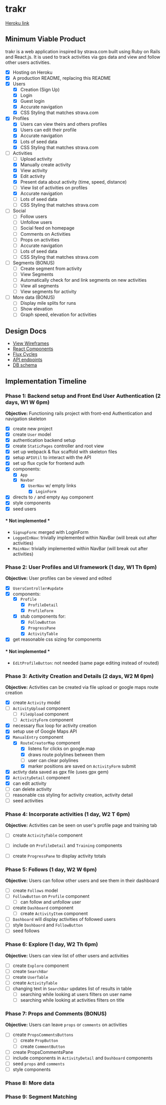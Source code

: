 # trakr

[Heroku link][heroku]

[heroku]: http://trakr.herokuapp.com

## Minimum Viable Product

trakr is a web application inspired by strava.com built using Ruby on Rails and React.js. It is used to track activities via gps data and view and follow other users activities.

- [x] Hosting on Heroku
- [x] A production README, replacing this README
- [x] Users
  - [x] Creation (Sign Up)
  - [x] Login
  - [x] Guest login
  - [x] Accurate navigation
  - [x] CSS Styling that matches strava.com
- [x] Profiles
  - [x] Users can view theirs and others profiles
  - [x] Users can edit their profile
  - [x] Accurate navigation
  - [x] Lots of seed data
  - [x] CSS Styling that matches strava.com
- [ ] Activities
  - [ ] Upload activity
  - [x] Manually create activity
  - [x] View activity
  - [x] Edit activity
  - [x] Present data about activity (time, speed, distance)
  - [ ] View list of activities on profiles
  - [x] Accurate navigation
  - [ ] Lots of seed data
  - [ ] CSS Styling that matches strava.com
- [ ] Social
  - [ ] Follow users
  - [ ] Unfollow users
  - [ ] Social feed on homepage
  - [ ] Comments on Activities
  - [ ] Props on activities
  - [ ] Accurate navigation
  - [ ] Lots of seed data
  - [ ] CSS Styling that matches strava.com
- [ ] Segments (BONUS)
  - [ ] Create segment from activity
  - [ ] View Segments
  - [ ] Automatically check for and link segments on new activities
  - [ ] View all segments
  - [ ] View segments for activity
- [ ] More data (BONUS)
  - [ ] Display mile splits for runs
  - [ ] Show elevation
  - [ ] Graph speed, elevation for activities

## Design Docs
* [View Wireframes][views]
* [React Components][components]
* [Flux Cycles][flux-cycles]
* [API endpoints][api-endpoints]
* [DB schema][schema]


[views]: docs/wireframes/wireframes.pdf
[components]: docs/components.md
[flux-cycles]: docs/flux-cycles.md
[api-endpoints]: docs/api-endpoints.md
[schema]: docs/schema.md
[phases]: docs/phases

## Implementation Timeline

### Phase 1: Backend setup and Front End User Authentication (2 days, W1 W 6pm)

**Objective:** Functioning rails project with front-end Authentication and navigation skeleton

* [x] create new project
* [x] create `User` model
* [x] authentication backend setup
* [x] create `StaticPages` controller and root view
* [x] set up webpack & flux scaffold with skeleton files
* [x] setup `APIUtil` to interact with the API
* [x] set up flux cycle for frontend auth
* [x] components:
  * [x] `App`
  * [x] `Navbar`
    * [x] `UserNav` w/ empty links
      * [x] `LoginForm`
* [x] directs to `/` and empty `App` component
* [x] style components
* [x] seed users

#### * Not implemented *

* `SignupForm`: merged with LoginForm
* `LoggedInNav`: trivially implemented within NavBar (will break out after activities)
* `MainNav`: trivially implemented within NavBar (will break out after activities)

### Phase 2: User Profiles and UI framework (1 day, W1 Th 6pm)

**Objective:** User profiles can be viewed and edited

* [x] `UsersController#update`
* [x] components:
  * [x] `Profile`
    * [x] `ProfileDetail`
    * [x] `ProfileForm`
  * [x] stub components for:
    * [x] `FollowButton`
    * [x] `ProgressPane`
    * [x] `ActivityTable`
* [x] get reasonable css sizing for components

#### * Not implemented *

* `EditProfileButton`: not needed (same page editing instead of routed)

### Phase 3: Activity Creation and Details (2 days, W2 M 6pm)

**Objective:** Activities can be created via file upload or google maps route creation

* [x] create `Activity` model
* [ ] `ActivityUpload` component
  * [ ] `FileUpload` component
  * [ ] `ActivityForm` component
* [x] necessary flux loop for activity creation
* [x] setup use of Google Maps API
* [x] `ManualEntry` component
  * [x] `RouteCreatorMap` component
    * [x] listens for clicks on google.map
    * [x] draws route polylines between them
    * [ ] user can clear polylines
    * [x] marker positions are saved on `ActivityForm` submit
* [x] activty data saved as gpx file (uses gpx gem)
* [x] `ActivityDetail` component
* [x] can edit activity
* [ ] can delete activity
* [ ] reasonable css styling for activity creation, activity detail
* [ ] seed activities

### Phase 4: Incorporate activities (1 day, W2 T 6pm)

**Objective:** Activities can be seen on user's profile page and training tab

* [ ] create `ActivityTable` component
* [ ] include on `ProfileDetail` and `Training` components
* [ ] create `ProgressPane` to display activity totals


### Phase 5: Follows (1 day, W2 W 6pm)

**Objective:** Users can follow other users and see them in their dashboard

* [ ] create `Follows` model
* [ ] `FollowButton` on `Profile` component
  * [ ] can follow and unfollow user
* [ ] create `Dashboard` component
  * [ ] create `ActivityItem` component
* [ ] `Dashboard` will display activities of followed users
* [ ] style `Dashbaord` and `FollowButton`
* [ ] seed follows

### Phase 6: Explore (1 day, W2 Th 6pm)

**Objective:** Users can view list of other users and activities

* [ ] create `Explore` component
* [ ] create `SearchBar`
* [ ] create `UserTable`
* [ ] create `ActivityTable`
* [ ] changing text in `SearchBar` updates list of results in table
  * [ ] searching while looking at users filters on user name
  * [ ] searching while looking at activities filters on title

### Phase 7: Props and Comments (BONUS)

**Objective:** Users can leave `props` or `comments` on activities

* [ ] create `PropsCommentsButtons`
  * [ ] create `PropButton`
  * [ ] create `CommentButton`
* [ ] create PropsCommentsPane
* [ ] include components in `ActivityDetail` and `Dashboard` components
* [ ] seed `props` and `comments`
* [ ] style components

### Phase 8: More data

### Phase 9: Segment Matching
